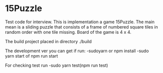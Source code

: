# 15Puzzle

Test code for interview. This is implementation a game 15Puzzle. The main mean is a sliding puzzle that consists of a frame of numbered square tiles in random order with one tile missing. Board of the game is 4 x 4.

The build project placed in directory ./build

The development ver you can get if run: 
 -sudoyarn or npm install
 -sudo yarn start of npm run start
 
 For checking test run -sudo yarn test(npm run test)
